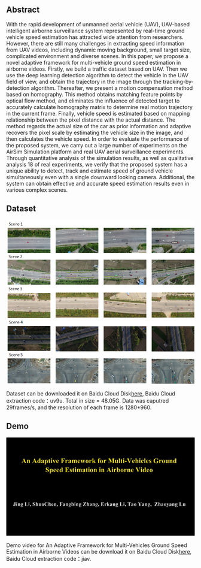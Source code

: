 ## Abstract

With the rapid development of unmanned aerial vehicle (UAV), UAV-based intelligent airborne surveillance system represented by real-time ground vehicle speed estimation has attracted wide attention from researchers. However, there are still many challenges in extracting speed information from UAV videos, including dynamic moving background, small target size, complicated environment and diverse scenes. In this paper, we propose a novel adaptive framework for multi-vehicle ground speed estimation in airborne videos. Firstly, we build a traffic dataset based on UAV. Then we use the deep learning detection algorithm to detect the vehicle in the UAV field of view, and obtain the trajectory in the image through the tracking-by-detection algorithm. Thereafter, we present a motion compensation method based on homography. This method obtains matching feature points by optical flow method, and eliminates the influence of detected target to accurately calculate homography matrix to determine real motion trajectory in the current frame. Finally, vehicle speed is estimated based on mapping relationship between the pixel distance with the actual distance. The method regards the actual size of the car as prior information and adaptive recovers the pixel scale by estimating the vehicle size in the image, and then calculates the vehicle speed. In order to evaluate the performance of the proposed system, we carry out a large number of experiments on the AirSim Simulation platform and real UAV aerial surveillance experiments. Through quantitative analysis of the simulation results, as well as qualitative analysis
18 of real experiments, we verify that the proposed system has a unique ability to detect, track and estimate speed of ground vehicle simultaneously even with a single downward looking camera. Additional, the system can obtain effective and accurate speed estimation results even in various complex scenes.

## Dataset

![Image](Udataset.png)

Dataset can be downloaded  it on Baidu Cloud Disk[here](https://pan.baidu.com/s/1PBhft5-qz-xYo9UJW6-csQ),  Baidu Cloud extraction code：uv9u. Total in size = 48.05G. Data was caputred 29frames/s, and the resolution of each frame is 1280*960. 

## Demo

![Image](Logo1.png)

Demo video for An Adaptive Framework for Multi-Vehicles Ground Speed Estimation in Airborne Videos can be download it on Baidu Cloud Disk[here](https://pan.baidu.com/s/1rL0J8Nkp8JQyscV3yNg4lw), Baidu Cloud extraction code：jiav.


